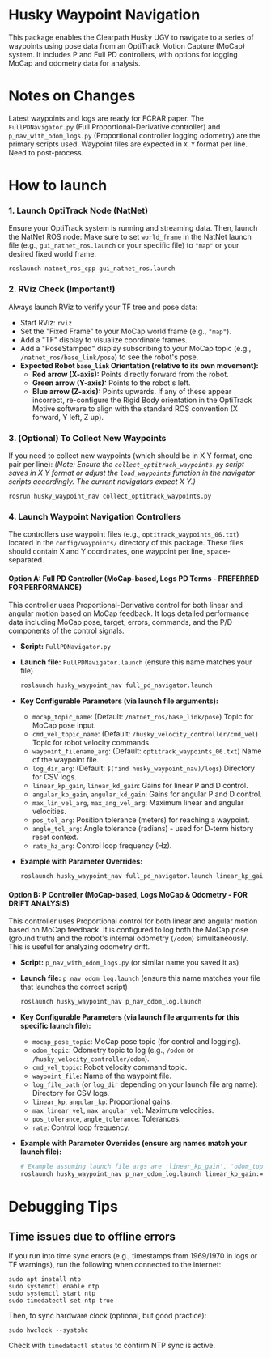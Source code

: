 # Husky Waypoint Navigation

This package enables the Clearpath Husky UGV to navigate to a series of waypoints using pose data from an OptiTrack Motion Capture (MoCap) system. It includes P and Full PD controllers, with options for logging MoCap and odometry data for analysis.

# Notes on Changes
Latest waypoints and logs are ready for FCRAR paper. The `FullPDNavigator.py` (Full Proportional-Derivative controller) and `p_nav_with_odom_logs.py` (Proportional controller logging odometry) are the primary scripts used. Waypoint files are expected in `X Y` format per line. Need to post-process.

# How to launch

### 1. Launch OptiTrack Node (NatNet)
Ensure your OptiTrack system is running and streaming data. Then, launch the NatNet ROS node:
Make sure to set `world_frame` in the NatNet launch file (e.g., `gui_natnet_ros.launch` or your specific file) to `"map"` or your desired fixed world frame.

    roslaunch natnet_ros_cpp gui_natnet_ros.launch

### 2. RViz Check (Important!)
Always launch RViz to verify your TF tree and pose data:
   - Start RViz: `rviz`
   - Set the "Fixed Frame" to your MoCap world frame (e.g., `"map"`).
   - Add a "TF" display to visualize coordinate frames.
   - Add a "PoseStamped" display subscribing to your MoCap topic (e.g., `/natnet_ros/base_link/pose`) to see the robot's pose.
   - **Expected Robot `base_link` Orientation (relative to its own movement):**
     - **Red arrow (X-axis):** Points directly forward from the robot.
     - **Green arrow (Y-axis):** Points to the robot's left.
     - **Blue arrow (Z-axis):** Points upwards.
If any of these appear incorrect, re-configure the Rigid Body orientation in the OptiTrack Motive software to align with the standard ROS convention (X forward, Y left, Z up).

### 3. (Optional) To Collect New Waypoints
If you need to collect new waypoints (which should be in X Y format, one pair per line):
*(Note: Ensure the `collect_optitrack_waypoints.py` script saves in X Y format or adjust the `load_waypoints` function in the navigator scripts accordingly. The current navigators expect X Y.)*

    rosrun husky_waypoint_nav collect_optitrack_waypoints.py

### 4. Launch Waypoint Navigation Controllers

The controllers use waypoint files (e.g., `optitrack_waypoints_06.txt`) located in the `config/waypoints/` directory of this package. These files should contain X and Y coordinates, one waypoint per line, space-separated.

#### Option A: Full PD Controller (MoCap-based, Logs PD Terms - PREFERRED FOR PERFORMANCE)
This controller uses Proportional-Derivative control for both linear and angular motion based on MoCap feedback. It logs detailed performance data including MoCap pose, target, errors, commands, and the P/D components of the control signals.

* **Script:** `FullPDNavigator.py`
* **Launch file:** `FullPDNavigator.launch` (ensure this name matches your file)

    ```bash
    roslaunch husky_waypoint_nav full_pd_navigator.launch
    ```

* **Key Configurable Parameters (via launch file arguments):**
    * `mocap_topic_name`: (Default: `/natnet_ros/base_link/pose`) Topic for MoCap pose input.
    * `cmd_vel_topic_name`: (Default: `/husky_velocity_controller/cmd_vel`) Topic for robot velocity commands.
    * `waypoint_filename_arg`: (Default: `optitrack_waypoints_06.txt`) Name of the waypoint file.
    * `log_dir_arg`: (Default: `$(find husky_waypoint_nav)/logs`) Directory for CSV logs.
    * `linear_kp_gain`, `linear_kd_gain`: Gains for linear P and D control.
    * `angular_kp_gain`, `angular_kd_gain`: Gains for angular P and D control.
    * `max_lin_vel_arg`, `max_ang_vel_arg`: Maximum linear and angular velocities.
    * `pos_tol_arg`: Position tolerance (meters) for reaching a waypoint.
    * `angle_tol_arg`: Angle tolerance (radians) - used for D-term history reset context.
    * `rate_hz_arg`: Control loop frequency (Hz).

* **Example with Parameter Overrides:**
    ```bash
    roslaunch husky_waypoint_nav full_pd_navigator.launch linear_kp_gain:=0.6 linear_kd_gain:=0.15 max_lin_vel_arg:=0.4 waypoint_filename_arg:="my_other_waypoints.txt"
    ```

#### Option B: P Controller (MoCap-based, Logs MoCap & Odometry - FOR DRIFT ANALYSIS)
This controller uses Proportional control for both linear and angular motion based on MoCap feedback. It is configured to log both the MoCap pose (ground truth) and the robot's internal odometry (`/odom`) simultaneously. This is useful for analyzing odometry drift.

* **Script:** `p_nav_with_odom_logs.py` (or similar name you saved it as)
* **Launch file:** `p_nav_odom_log.launch` (ensure this name matches your file that launches the correct script)

    ```bash
    roslaunch husky_waypoint_nav p_nav_odom_log.launch
    ```

* **Key Configurable Parameters (via launch file arguments for this specific launch file):**
    * `mocap_pose_topic`: MoCap pose topic (for control and logging).
    * `odom_topic`: Odometry topic to log (e.g., `/odom` or `/husky_velocity_controller/odom`).
    * `cmd_vel_topic`: Robot velocity command topic.
    * `waypoint_file`: Name of the waypoint file.
    * `log_file_path` (or `log_dir` depending on your launch file arg name): Directory for CSV logs.
    * `linear_kp`, `angular_kp`: Proportional gains.
    * `max_linear_vel`, `max_angular_vel`: Maximum velocities.
    * `pos_tolerance`, `angle_tolerance`: Tolerances.
    * `rate`: Control loop frequency.

* **Example with Parameter Overrides (ensure arg names match your launch file):**
    ```bash
    # Example assuming launch file args are 'linear_kp_gain', 'odom_topic_name' etc.
    roslaunch husky_waypoint_nav p_nav_odom_log.launch linear_kp_gain:=0.55 odom_topic_name:=/odom
    ```

# Debugging Tips

## Time issues due to offline errors
If you run into time sync errors (e.g., timestamps from 1969/1970 in logs or TF warnings), run the following when connected to the internet:

    sudo apt install ntp
    sudo systemctl enable ntp
    sudo systemctl start ntp
    sudo timedatectl set-ntp true

Then, to sync hardware clock (optional, but good practice):

    sudo hwclock --systohc

Check with `timedatectl status` to confirm NTP sync is active.
